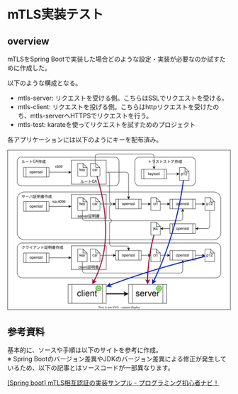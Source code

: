 # mTLS実装テスト

## overview

mTLSをSpring Bootで実装した場合どのような設定・実装が必要なのか試すために作成した。

以下のような構成となる。

* mtls-server: リクエストを受ける側。こちらはSSLでリクエストを受ける。
* mtls-client: リクエストを投げる側。こちらはhttpリクエストを受けたのち、mtls-serverへHTTPSでリクエストを行う。
* mtls-test: karateを使ってリクエストを試すためのプロジェクト

各アプリケーションには以下のようにキーを配布済み。

![key](./doc/certs_image.drawio.svg)

## 参考資料

基本的に、ソースや手順は以下のサイトを参考に作成。  
※ Spring Bootのバージョン差異やJDKのバージョン差異による修正が発生しているため、以下の記事とはソースコードが一部異なります。

[[Spring boot] mTLS相互認証の実装サンプル - プログラミング初心者ナビ！](https://4engineer.net/)
